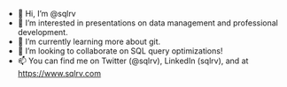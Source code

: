 - 👋 Hi, I’m @sqlrv
- 👀 I’m interested in presentations on data management and professional development.
- 🌱 I’m currently learning more about git.
- 💞️ I’m looking to collaborate on SQL query optimizations!
- 📫 You can find me on Twitter (@sqlrv), LinkedIn (sqlrv), and at https://www.sqlrv.com

<!---
sqlrv/sqlrv is a ✨ special ✨ repository because its `README.md` (this file) appears on your GitHub profile.
You can click the Preview link to take a look at your changes.
--->
